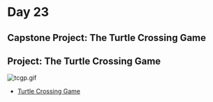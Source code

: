 # Day 23
## Capstone Project: The Turtle Crossing Game

## Project: The Turtle Crossing Game

![tcgp.gif](tgcp.gif)

- [Turtle Crossing Game](https://raw.githubusercontent.com/elaguila626/100-Days-of-Python-AngelaYu/main/Day22/main.py)
